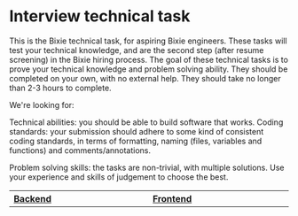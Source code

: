 <html>
  <body>
    <h1>Interview technical task</h1>
    <p>This is the Bixie technical task, for aspiring Bixie engineers. These tasks will test your technical knowledge, and are the second step (after resume screening) in the Bixie hiring process. The goal of these technical tasks is to prove your technical knowledge and problem solving ability. They should be completed on your own, with no external help. They should take no longer than 2-3 hours to complete.</p>
    <p>We're looking for:</p>
    <p>Technical abilities: you should be able to build software that works. Coding standards: your submission should adhere to some kind of consistent coding standards, in terms of formatting, naming (files, variables and functions) and comments/annotations.</p>
    <p>Problem solving skills: the tasks are non-trivial, with multiple solutions. Use your experience and skills of judgement to choose the best.</p>
  </body>
  <table style="width: 100%">
    <colgroup>
       <col span="1" style="width: 15%;">
    </colgroup>
    <tdbody>
      <tr>
        <th> <div>  <a href="https://bixie-pvt.github.io/bixie.github.io/backend.html" title="Backend"> Backend </a> </div> </th>
        <th> <div>  <a href="https://bixie-pvt.github.io/bixie.github.io/frontend.html" title="Frontend"> Frontend </a> </div> </th>
      </tr>
    </tdbody>
  </table>

</html>
